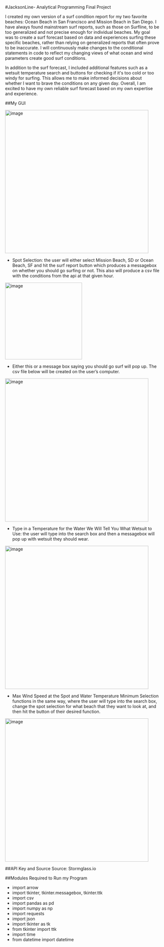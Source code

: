 #JacksonLine- Analytical Programming Final Project 

I created my own version of a surf condition report for my two favorite beaches: Ocean Beach in San Francisco and Mission Beach in San Diego. I have always found mainstream surf reports, such as those on Surfline, to be too generalized and not precise enough for individual beaches. My goal was to create a surf forecast based on data and experiences surfing these specific beaches, rather than relying on generalized reports that often prove to be inaccurate. I will continuously make changes to the conditional statements in code to reflect my changing views of what ocean and wind parameters create good surf conditions. 

In addition to the surf forecast, I included additional features such as a wetsuit temperature search and buttons for checking if it's too cold or too windy for surfing. This allows me to make informed decisions about whether I want to brave the conditions on any given day. Overall, I am excited to have my own reliable surf forecast based on my own expertise and experience.

##My GUI 

<img width="468" alt="image" src="https://user-images.githubusercontent.com/116693034/212137666-a1e3175d-539a-4a71-a7f4-a5ff40f25966.png">

- Spot Selection: the user will either select Mission Beach, SD or Ocean Beach, SF and hit the surf report button which produces a messagebox on whether you should go surfing or not. This also will produce a csv file with the conditions from the api at that given hour. 

<img width="251" alt="image" src="https://user-images.githubusercontent.com/116693034/212137746-55f69c2d-af83-44eb-9d50-b46577ae3c6f.png">

- Either this or a message box saying you should go surf will pop up. The csv file below will be created on the user’s computer. 

<img width="468" alt="image" src="https://user-images.githubusercontent.com/116693034/212137786-20edccf4-0a0c-44c4-9404-1d73a4a37bf3.png">

- Type in a Temperature for the Water We Will Tell You What Wetsuit to Use: the user will type into the search box and then a messagebox will pop up with wetsuit they should wear.  

<img width="468" alt="image" src="https://user-images.githubusercontent.com/116693034/212137809-2c666c9d-6fb5-4275-9818-0e0a1a51e4b9.png">

- Max Wind Speed at the Spot and Water Temperature Minimum Selection functions in the same way, where the user will type into the search box, change the spot selection for what beach that they want to look at, and then hit the button of their desired function.  

<img width="468" alt="image" src="https://user-images.githubusercontent.com/116693034/212137842-dc2b9a6b-013c-4962-87b5-381988b69419.png">

##API Key and Source 
Source: Stormglass.io

##Modules Required to Run my Program
- import arrow
- import tkinter, tkinter.messagebox, tkinter.ttk
- import csv 
- import pandas as pd 
- import numpy as np
- import requests 
- import json
- import tkinter as tk
- from tkinter import ttk
- import time 
- from datetime import datetime
